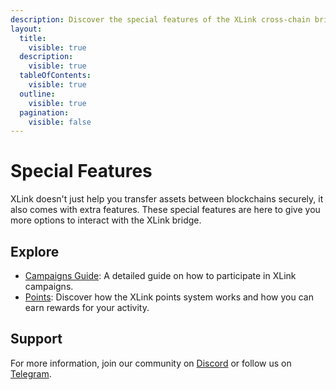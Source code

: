```yaml
---
description: Discover the special features of the XLink cross-chain bridge!
layout:
  title:
    visible: true
  description:
    visible: true
  tableOfContents:
    visible: true
  outline:
    visible: true
  pagination:
    visible: false
---
```


# Special Features
XLink doesn't just help you transfer assets between blockchains securely, it also comes with extra features. These special features are here to give you more options to interact with the XLink bridge.

## Explore

- [Campaigns Guide](campaigns-guide.md): A detailed guide on how to participate in XLink campaigns.
- [Points](points.md): Discover how the XLink points system works and how you can earn rewards for your activity.

## Support

For more information, join our community on [Discord](https://discord.com/invite/xlink) or follow us on [Telegram](https://x.com/XLinkbtc).
